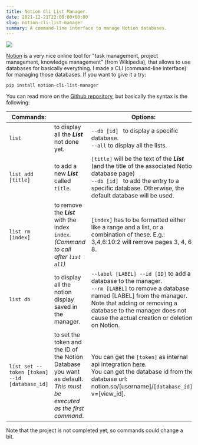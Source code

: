 ```yaml
---
title: Notion Cli List Manager.
date: 2021-12-21T22:00:00+00:00
slug: notion-cli-list-manager
summary: A command-line interface to manage Notion databases.
---
```

![](/uploads/notion-cli.gif)  



[Notion](https://notion.so) is a very nice online tool for "task management, project management, knowledge management" (from Wikipedia), that allows to use databases for basically everything. I made a CLI (command-line interface) for managing those databases. If you want to give it a try:  
```
pip install notion-cli-list-manager
```  
  

You can read more on the [Github repository](https://github.com/jacksalici/notion-cli-list-manager), but basically the syntax is the following:

| Commands:|    | Options:|
|---|---|---|
| `list` | to display all the ___List___ not done yet. | `--db [id] ` to display a specific database. <br> `--all` to display all the lists.
| `list add [title]` | to add a new ___List___ called `title`. |   `[title]` will be the text of the ___List___ (and the title of the associated Notion database page)  <br> `--db [id] ` to add the entry to a specific database. Otherwise, the default database will be used.| 
| `list rm [index]` | to remove the ___List___ with the index `index`.  <br> _(Command to call after `list all`)_| `[index]` has to be formatted either like a range and a list, or a combination of these. E.g.: 3,4,6:10:2 will remove pages 3, 4, 6, 8.
| `list db` | to display all the notion display saved in the manager. | `--label [LABEL] --id [ID]` to add a database to the manager. <br> `--rm [LABEL]` to remove a database named [LABEL] from the manager. Note that adding or removing a database to the manager does not cause the actual creation or deletion on Notion.
| `list set --token [token] --id [database_id]` | to set the token and the ID of the Notion Database you want as default. _This must be executed as the first command_. | You can get the `[token]` as internal api integration [here](https://www.notion.so/my-integrations). <br> You can get the database id from the database url: notion.so/[username]/`[database_id]`?v=[view_id].  | 

Note that the project is not completed yet, so commands could change a bit. 
